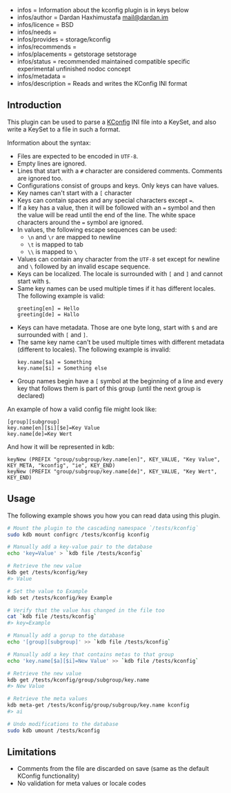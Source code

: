 - infos = Information about the kconfig plugin is in keys below
- infos/author = Dardan Haxhimustafa <mail@dardan.im>
- infos/licence = BSD
- infos/needs =
- infos/provides = storage/kconfig
- infos/recommends =
- infos/placements = getstorage setstorage
- infos/status = recommended maintained compatible specific experimental unfinished nodoc concept
- infos/metadata =
- infos/description = Reads and writes the KConfig INI format

## Introduction

This plugin can be used to parse a [KConfig](https://cgit.kde.org/kconfig.git) INI file into a KeySet, and also write a KeySet to a file in
such a format.

Information about the syntax:

- Files are expected to be encoded in `UTF-8`.
- Empty lines are ignored.
- Lines that start with a `#` character are considered comments. Comments are ignored too.
- Configurations consist of groups and keys. Only keys can have values.
- Key names can't start with a `[` character
- Keys can contain spaces and any special characters except `=`.
- If a key has a value, then it will be followed with an `=` symbol and then the value will be read until the end of the line.
  The white space characters around the `=` symbol are ignored.
- In values, the following escape sequences can be used:
  - `\n` and `\r` are mapped to newline
  - `\t` is mapped to tab
  - `\\` is mapped to `\`
- Values can contain any character from the `UTF-8` set except for newline and `\` followed by an invalid escape sequence.
- Keys can be localized. The locale is surrounded with `[` and `]` and cannot start with `$`.
- Same key names can be used multiple times if it has different locales. The following example is valid:
  ```
  greeting[en] = Hello
  greeting[de] = Hallo
  ```
- Keys can have metadata. Those are one byte long, start with `$` and are surrounded with `[` and `]`.
- The same key name can't be used multiple times with different metadata (different to locales). The following example is invalid:
  ```
  key.name[$a] = Something
  key.name[$i] = Something else
  ```
- Group names begin have a `[` symbol at the beginning of a line and every key that follows them is part of this group (until the next
  group is declared)

An example of how a valid config file might look like:

```
[group][subgroup]
key.name[en][$i][$e]=Key Value
key.name[de]=Key Wert
```

And how it will be represented in kdb:

```
keyNew (PREFIX "group/subgroup/key.name[en]", KEY_VALUE, "Key Value", KEY_META, "kconfig", "ie", KEY_END)
keyNew (PREFIX "group/subgroup/key.name[de]", KEY_VALUE, "Key Wert", KEY_END)
```

## Usage

The following example shows you how you can read data using this plugin.

```sh
# Mount the plugin to the cascading namespace `/tests/kconfig`
sudo kdb mount configrc /tests/kconfig kconfig

# Manually add a key-value pair to the database
echo 'key=Value' > `kdb file /tests/kconfig`

# Retrieve the new value
kdb get /tests/kconfig/key
#> Value

# Set the value to Example
kdb set /tests/kconfig/key Example

# Verify that the value has changed in the file too
cat `kdb file /tests/kconfig`
#> key=Example

# Manually add a gorup to the database
echo '[group][subgroup]' >> `kdb file /tests/kconfig`

# Manually add a key that contains metas to that group
echo 'key.name[$a][$i]=New Value' >> `kdb file /tests/kconfig`

# Retrieve the new value
kdb get /tests/kconfig/group/subgroup/key.name
#> New Value

# Retrieve the meta values
kdb meta-get /tests/kconfig/group/subgroup/key.name kconfig
#> ai

# Undo modifications to the database
sudo kdb umount /tests/kconfig
```

## Limitations

- Comments from the file are discarded on save (same as the default KConfig functionality)
- No validation for meta values or locale codes

